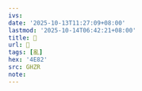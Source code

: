 ```yaml
---
ivs:
date: '2025-10-13T11:27:09+08:00'
lastmod: '2025-10-14T06:42:21+08:00'
title: 󰕷
url: 󰕷
tags: [亂]
hex: '4E82'
src: GHZR
note:
---
```

